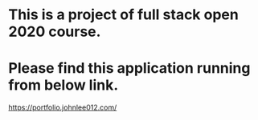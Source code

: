 # This is a project of full stack open 2020 course.

# Please find this application running from below link.

https://portfolio.johnlee012.com/
